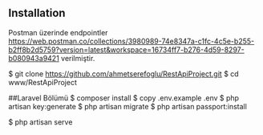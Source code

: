 ## Installation

Postman üzerinde endpointler https://web.postman.co/collections/3980989-74e8347a-c1fc-4c5e-b255-b2ff8b2d5759?version=latest&workspace=16734ff7-b276-4d59-8297-b080943a9421 verilmiştir.

$ git clone https://github.com/ahmetserefoglu/RestApiProject.git
$ cd www/RestApiProject

##Laravel Bölümü
$ composer install
$ copy .env.example .env
$ php artisan key:generate
$ php artisan migrate
$ php artisan passport:install

$ php artisan serve

